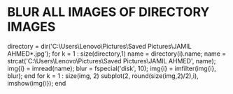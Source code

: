 # BLUR ALL IMAGES OF DIRECTORY IMAGES

directory = dir('C:\Users\Lenovo\Pictures\Saved Pictures\JAMIL AHMED\*.jpg');
for k = 1 : size(directory,1)
    name = directory(i).name;
    name = strcat('C:\Users\Lenovo\Pictures\Saved Pictures\JAMIL AHMED\', name);
    img{i} = imread(name);
    blur = fspecial('disk', 10);
    img{i} = imfilter(img{i}, blur);
end
for k = 1 : size(img, 2)
    subplot(2, round(size(img,2)/2),i), imshow(img{i});
end
